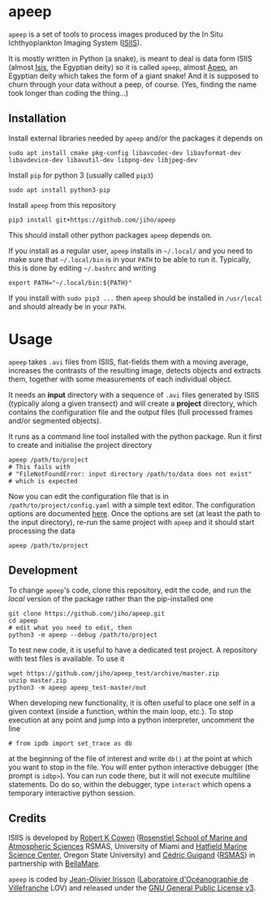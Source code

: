 
# apeep

`apeep` is a set of tools to process images produced by the In Situ Ichthyoplankton Imaging System ([ISIIS](http://yyy.rsmas.miami.edu/groups/larval-fish/isiis.html)).

It is mostly written in Python (a snake), is meant to deal is data form ISIIS (almost [Isis](http://en.wikipedia.org/wiki/Isis), the Egyptian deity) so it is called `apeep`, almost [Apep](http://en.wikipedia.org/wiki/Apep), an Egyptian deity which takes the form of a giant snake! And it is supposed to churn through your data without a peep, of course. (Yes, finding the name took longer than coding the thing...)


## Installation

Install external libraries needed by `apeep` and/or the packages it depends on

    sudo apt install cmake pkg-config libavcodec-dev libavformat-dev libavdevice-dev libavutil-dev libpng-dev libjpeg-dev 
    
Install `pip` for python 3 (usually called `pip3`)

    sudo apt install python3-pip

Install `apeep` from this repository

    pip3 install git+https://github.com/jiho/apeep

This should install other python packages `apeep` depends on. 

If you install as a regular user, `apeep` installs in `~/.local/` and you need to make sure that `~/.local/bin` is in your `PATH` to be able to run it. Typically, this is done by editing `~/.bashrc` and writing

    export PATH="~/.local/bin:${PATH}"

If you install with `sudo pip3 ...` then `apeep` should be installed in `/usr/local` and should already be in your `PATH`.

# Usage

`apeep` takes `.avi` files from ISIIS, flat-fields them with a moving average, increases the contrasts of the resulting image, detects objects and extracts them, together with some measurements of each individual object.

It needs an **input** directory with a sequence of `.avi` files generated by ISIIS (typically along a given transect) and will create a **project** directory, which contains the configuration file and the output files (full processed frames and/or segmented objects).

It runs as a command line tool installed with the python package. Run it first to create and initialise the project directory

    apeep /path/to/project
    # This fails with
    # "FileNotFoundError: input directory /path/to/data does not exist"
    # which is expected

Now you can edit the configuration file that is in `/path/to/project/config.yaml` with a simple text editor. The configuration options are documented [here](https://github.com/jiho/apeep/blob/master/apeep/config.yaml). Once the options are set (at least the path to the input directory), re-run the same project with `apeep` and it should start processing the data

    apeep /path/to/project


## Development

To change `apeep`'s code, clone this repository, edit the code, and run the *local* version of the package rather than the pip-installed one

    git clone https://github.com/jiho/apeep.git
    cd apeep
    # edit what you need to edit, then
    python3 -m apeep --debug /path/to/project

To test new code, it is useful to have a dedicated test project. A repository with test files is available. To use it

    wget https://github.com/jiho/apeep_test/archive/master.zip
    unzip master.zip
    python3 -m apeep apeep_test-master/out

When developing new functionality, it is often useful to place one self in a given context (inside a function, within the main loop, etc.). To stop execution at any point and jump into a python interpreter, uncomment the line

    # from ipdb import set_trace as db

at the beginning of the file of interest and write `db()` at the point at which you want to stop in the file. You will enter python interactive debugger (the prompt is `idbp>`). You can run code there, but it will not execute multiline statements. Do do so, within the debugger, type `interact` which opens a temporary interactive python session.


## Credits

ISIIS is developed by [Robert K Cowen](http://ceoas.oregonstate.edu/profile/cowen/) ([Rosenstiel School of Marine and Atmospheric Sciences](http://www.rsmas.miami.edu/) RSMAS, University of Miami and [Hatfield Marine Science Center](http://hmsc.oregonstate.edu), Oregon State University) and [Cédric Guigand](http://yyy.rsmas.miami.edu/groups/larval-fish/cedric.html) ([RSMAS](http://www.rsmas.miami.edu)) in partnership with [BellaMare](http://www.bellamare-us.com).

`apeep` is coded by [Jean-Olivier Irisson](http://www.obs-vlfr.fr/~irisson/) ([Laboratoire d'Océanographie de Villefranche](http://lov.obs-vlfr.fr) LOV) and released under the [GNU General Public License v3](http://www.gnu.org/copyleft/gpl.html).
